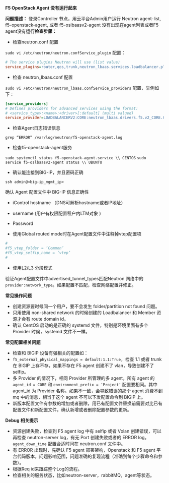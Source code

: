 **F5 OpenStack Agent 没有运行起来**

**问题描述：**
登录Controller 节点，用云平台Admin用户运行 Neutron agent-list, f5-openstack-agent, 或者 f5-oslbaasv2-agent 没有出现在agent列表或者F5 agent没有运行**检查步骤：**

- 检查neutron.conf 配置

`sudo vi /etc/neutron/neutron.confService_plugin` 配置：

```ini
# The service plugins Neutron will use (list value)
service_plugins=router,qos,trunk,neutron_lbaas.services.loadbalancer.plugin.LoadBalancerPluginv2
```

- 检查 neutron_lbaas.conf 配置

`sudo vi /etc/neutron/neutron_lbaas.confService_providers` 配置，举例如下：

```ini
[service_providers]
# Defines providers for advanced services using the format:
# <service_type>:<name>:<driver>[:default] (multi valued)
service_provider=LOADBALANCERV2:CORE:neutron_lbaas.drivers.f5.v2_CORE.CORE:default
```

- 检查Agent日志错误信息

`grep “ERROR” /var/log/neutron/f5-openstack-agent.log`

- 检查f5-openstack-agent服务

`sudo systemctl status f5-openstack-agent.service \\ CENTOS`
`sudo service f5-oslbaasv2-agent status \\ UBUNTU`

- 确认能连接到BIG-IP，并且密码正确

`ssh admin@<big-ip_mgmt_ip>`

确认 Agent 配置文件中 BIG-IP 信息正确性

- iControl hostname （DNS可解析hostname或者IP地址）
- username (用户有权限配置租户内LTM对象 )
- Password

- 使用Global routed mode时在Agent配置文件中注释掉vtep配置项

```ini
#
#f5_vtep_folder = ‘Common’
#f5_vtep_selfip_name = ‘vtep’
#
```

- 使用L2/L3 分段模式

验证Agent配置文件中advertised_tunnel_types匹配Neutron 网络中的`provider:network_type`。如果配置不匹配，检查网络配置并修正。


**常见操作问题**

- 创建资源要时候同一个用户，要不会发生 folder/partition not found 问题。
- 只用使用 non-shared network 的时候创建的 Loadbalancer 和 Member 资源才会有 route domain id。
- 确认 CentOS 启动的是正确的 systemd 文件，特别是环境里面有多个 Provider 时候，systemd 文件不一样。

 
**常见配置相关问题**

- 检查和 BIGIP 设备有强相关的配置如：
- `f5_external_physical_mappings = default:1.1:True`，检查 1.1 或者 trunk 在 BIGIP 上存不存，如果不存在 F5 agent 创建不了 vlan，导致创建不了 selfip。
- 多 Provider 的情况下，相同 Provider 所管理的多 agent，所有 agent 的 `agent_id = CORE` 和 `environment_prefix = ‘Project’` 配置要相同。其中 agent_id 为 Provider 名称。如果不一致，会导致错误的那个 agent 消费不到 mq 中的消息，相当于这个 agent 不可以下发配置命令到 BIGIP 上。
-  新版本配置文件有参数的增加或者删除，用已有配置文件替换前需要对比已有配置文件和新配置文件，确认新增或者删除配置参数的更新。

 
**Debug 相关提示**

- 资源创建失败，检查到 F5 agent log 中有 selfip 或者 Vxlan 创建错误，可以再检查 neutron-server log，有无 Port 创建失败或者的 ERROR log。`agent_down_time` 配置合适时间在 neutron.conf 文件中。
- 有 ERROR 出现时，先确认 F5 agent 部署架构，Openstack 和 F5 agent 平台代码版本，问题影响范围，问题准确的复现流程（准确到每个步骤命令和参数）。
- 根据Req id来跟踪整个Log的流程。
- 检查相关的服务状态，比如neutron-server，rabbitMQ，agent等状态。
